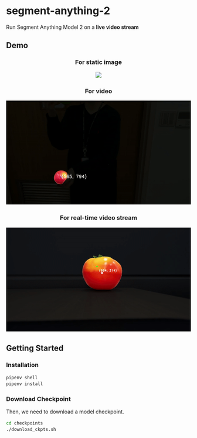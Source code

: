 # segment-anything-2
Run Segment Anything Model 2 on a **live video stream**

## Demo
<div align=center>
<p align="center">

### For static image
<img src="./assets/image_mask.gif" width="880">
</p>

### For video
<img src="./assets/video_mask.gif" width="880">
</p>

### For real-time video stream
<img src="./assets/real_time_mask.gif" width="880">
</p>
</div>


## Getting Started

### Installation

```bash
pipenv shell
pipenv install
```
### Download Checkpoint

Then, we need to download a model checkpoint.

```bash
cd checkpoints
./download_ckpts.sh

```
